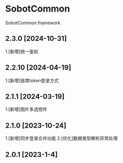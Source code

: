 # SobotCommon
SobotCommon.framework

## 2.3.0 [2024-10-31]
1.[新增]统一鉴权

## 2.2.10 [2024-04-19]
1.[新增]座席token登录方式

## 2.1.1 [2024-03-19]
1.[新增]图片多选控件


## 2.1.0 [2023-10-24]
1.[新增]同步登录合并功能
2.[优化]数据类型解析异常处理


## 2.0.1 [2023-1-4]
